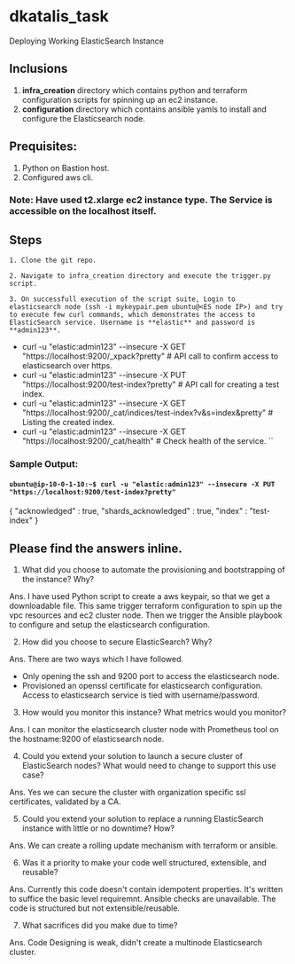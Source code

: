 # dkatalis_task
Deploying Working ElasticSearch Instance

## Inclusions
1. **infra_creation** directory which contains python and terraform configuration scripts for spinning up an ec2 instance.
2. **configuration** directory which contains ansible yamls to install and configure the Elasticsearch node.

## Prequisites:
1. Python on Bastion host.
2. Configured aws cli.

### Note: Have used t2.xlarge ec2 instance type. The Service is accessible on the localhost itself.

## Steps
```1. Clone the git repo.```

```2. Navigate to infra_creation directory and execute the trigger.py script.```

```3. On successfull execution of the script suite, Login to elasticsearch node (ssh -i mykeypair.pem ubuntu@<ES node IP>) and try to execute few curl commands, which demonstrates the access to ElasticSearch service. Username is **elastic** and password is **admin123**.```

  - curl -u "elastic:admin123" --insecure -X GET "https://localhost:9200/_xpack?pretty" # API call to confirm access to elasticsearch over https.
  - curl -u "elastic:admin123" --insecure -X PUT "https://localhost:9200/test-index?pretty" # API call for creating a test index.
  - curl -u "elastic:admin123" --insecure -X GET "https://localhost:9200/_cat/indices/test-index?v&s=index&pretty" # Listing the created index.
  - curl -u "elastic:admin123" --insecure -X GET "https://localhost:9200/_cat/health" # Check health of the service.
``

### Sample Output:

#### ```ubuntu@ip-10-0-1-10:~$ curl -u "elastic:admin123" --insecure -X PUT "https://localhost:9200/test-index?pretty"```

{
  "acknowledged" : true,
  "shards_acknowledged" : true,
  "index" : "test-index"
}

## Please find the answers inline.

1. What did you choose to automate the provisioning and bootstrapping of the instance? Why?

Ans. I have used Python script to create a aws keypair, so that we get a downloadable file. This same trigger terraform configuration to spin up the vpc resources and ec2 cluster node. Then we trigger the Ansible playbook to configure and setup the elasticsearch configuration.


2. How did you choose to secure ElasticSearch? Why?

Ans. There are two ways which I have followed.
- Only opening the ssh and 9200 port to access the elasticsearch node.
- Provisioned an openssl certificate for elasticsearch configuration. Access to elasticsearch service is tied with username/password.

3. How would you monitor this instance? What metrics would you monitor?

Ans. I can monitor the elasticsearch cluster node with Prometheus tool on the hostname:9200 of elasticsearch node.

4. Could you extend your solution to launch a secure cluster of ElasticSearch nodes? What would need to change to support this use case?

Ans. Yes we can secure the cluster with organization specific ssl certificates, validated by a CA.

5. Could you extend your solution to replace a running ElasticSearch instance with little or no downtime? How?

Ans. We can create a rolling update mechanism with terraform or ansible.

6. Was it a priority to make your code well structured, extensible, and reusable?

Ans. Currently this code doesn't contain idempotent properties. It's written to suffice the basic level requiremnt. Ansible checks are unavailable. The code is structured but not extensible/reusable.

7. What sacrifices did you make due to time?

Ans. Code Designing is weak, didn't create a multinode Elasticsearch cluster.
